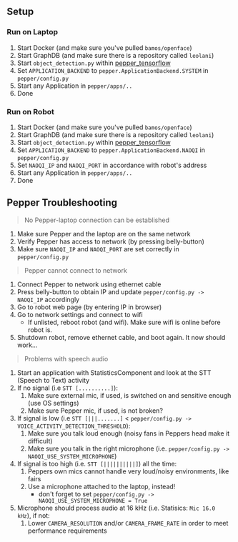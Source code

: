 Setup
-----

### Run on Laptop
1. Start Docker (and make sure you've pulled ```bamos/openface```)
2. Start GraphDB (and make sure there is a repository called ```leolani```)
3. Start ```object_detection.py``` within [pepper_tensorflow](https://github.com/cltl/pepper_tensorflow)
4. Set ```APPLICATION_BACKEND``` to ```pepper.ApplicationBackend.SYSTEM``` in ```pepper/config.py```
5. Start any Application in ```pepper/apps/..```
6. Done

### Run on Robot
1. Start Docker (and make sure you've pulled ```bamos/openface```)
2. Start GraphDB (and make sure there is a repository called ```leolani```)
3. Start ```object_detection.py``` within [pepper_tensorflow](https://github.com/cltl/pepper_tensorflow)
4. Set ```APPLICATION_BACKEND``` to ```pepper.ApplicationBackend.NAOQI``` in ```pepper/config.py```
5. Set ```NAOQI_IP``` and ```NAOQI_PORT``` in accordance with robot's address
6. Start any Application in ```pepper/apps/..```
7. Done

Pepper Troubleshooting
----------------------
> No Pepper-laptop connection can be established

1. Make sure Pepper and the laptop are on the same network
2. Verify Pepper has access to network (by pressing belly-button)
3. Make sure ```NAOQI_IP``` and ```NAOQI_PORT``` are set correctly in ```pepper/config.py```

> Pepper cannot connect to network

1. Connect Pepper to network using ethernet cable
2. Press belly-button to obtain IP and update ```pepper/config.py -> NAOQI_IP``` accordingly
3. Go to robot web page (by entering IP in browser)
4. Go to network settings and connect to wifi
    - If unlisted, reboot robot (and wifi). Make sure wifi is online before robot is.
5. Shutdown robot, remove ethernet cable, and boot again. It now should work...

> Problems with speech audio

1. Start an application with StatisticsComponent and look at the STT (Speech to Text) activity
2. If no signal (i.e ```STT [..........]```):
    1. Make sure external mic, if used, is switched on and sensitive enough (use OS settings)
    2. Make sure Pepper mic, if used, is not broken?
3. If signal is low (i.e ```STT [|||.......]``` < ```pepper/config.py -> VOICE_ACTIVITY_DETECTION_THRESHOLD```):
    1. Make sure you talk loud enough (noisy fans in Peppers head make it difficult)
    2. Make sure you talk in the right microphone (i.e. ```pepper/config.py -> NAOQI_USE_SYSTEM_MICROPHONE```)
4. If signal is too high (i.e. ```STT [||||||||||]```) all the time:
    1. Peppers own mics cannot handle very loud/noisy environments, like fairs
    2. Use a microphone attached to the laptop, instead! 
        - don't forget to set ```pepper/config.py -> NAOQI_USE_SYSTEM_MICROPHONE = True```
5. Microphone should process audio at 16 kHz  (i.e. Statisics: ```Mic 16.0 kHz```), if not:
    1. Lower ```CAMERA_RESOLUTION``` and/or ```CAMERA_FRAME_RATE``` in order to meet performance requirements
    
    

